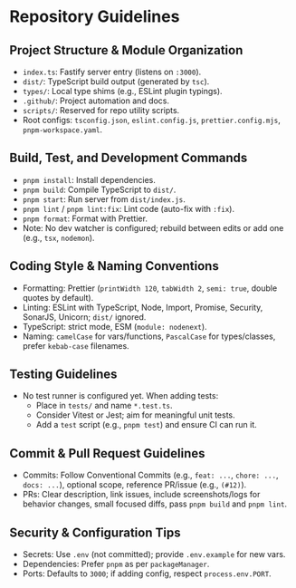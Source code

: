 # Repository Guidelines

## Project Structure & Module Organization

- `index.ts`: Fastify server entry (listens on `:3000`).
- `dist/`: TypeScript build output (generated by `tsc`).
- `types/`: Local type shims (e.g., ESLint plugin typings).
- `.github/`: Project automation and docs.
- `scripts/`: Reserved for repo utility scripts.
- Root configs: `tsconfig.json`, `eslint.config.js`, `prettier.config.mjs`, `pnpm-workspace.yaml`.

## Build, Test, and Development Commands

- `pnpm install`: Install dependencies.
- `pnpm build`: Compile TypeScript to `dist/`.
- `pnpm start`: Run server from `dist/index.js`.
- `pnpm lint` / `pnpm lint:fix`: Lint code (auto-fix with `:fix`).
- `pnpm format`: Format with Prettier.
- Note: No dev watcher is configured; rebuild between edits or add one (e.g., `tsx`, `nodemon`).

## Coding Style & Naming Conventions

- Formatting: Prettier (`printWidth 120`, `tabWidth 2`, `semi: true`, double quotes by default).
- Linting: ESLint with TypeScript, Node, Import, Promise, Security, SonarJS, Unicorn; `dist/` ignored.
- TypeScript: strict mode, ESM (`module: nodenext`).
- Naming: `camelCase` for vars/functions, `PascalCase` for types/classes, prefer `kebab-case` filenames.

## Testing Guidelines

- No test runner is configured yet. When adding tests:
  - Place in `tests/` and name `*.test.ts`.
  - Consider Vitest or Jest; aim for meaningful unit tests.
  - Add a `test` script (e.g., `pnpm test`) and ensure CI can run it.

## Commit & Pull Request Guidelines

- Commits: Follow Conventional Commits (e.g., `feat: ...`, `chore: ...`, `docs: ...`), optional scope, reference PR/issue (e.g., `(#12)`).
- PRs: Clear description, link issues, include screenshots/logs for behavior changes, small focused diffs, pass `pnpm build` and `pnpm lint`.

## Security & Configuration Tips

- Secrets: Use `.env` (not committed); provide `.env.example` for new vars.
- Dependencies: Prefer `pnpm` as per `packageManager`.
- Ports: Defaults to `3000`; if adding config, respect `process.env.PORT`.
